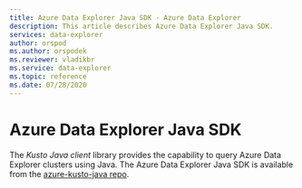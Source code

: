 ```yaml
---
title: Azure Data Explorer Java SDK - Azure Data Explorer
description: This article describes Azure Data Explorer Java SDK.
services: data-explorer
author: orspod
ms.author: orspodek
ms.reviewer: vladikbr
ms.service: data-explorer
ms.topic: reference
ms.date: 07/28/2020
---
```


# Azure Data Explorer Java SDK

The *Kusto Java client* library provides the capability to query Azure Data Explorer clusters using Java.
The Azure Data Explorer Java SDK is available from the [azure-kusto-java repo](https://github.com/Azure/azure-kusto-java).
